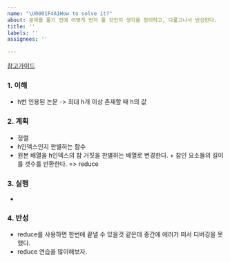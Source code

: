 ```yaml
---
name: "\U0001F4A1How to solve it?"
about: 문제를 풀기 전에 어떻게 먼저 풀 것인지 생각을 정리하고, 다풀고나서 반성한다.
title: ''
labels: ''
assignees: ''

---
```


[참고가이드](https://megaptera.notion.site/6-5f9b4105eb0748fd8f8baa631d92d6ea)

### 1. 이해
- h번 인용된 논문 -> 최대 h개 이상 존재할 때 h의 값

### 2. 계획
- 정렬
- h인덱스인지 판별하는 함수
- 원본 배열을 h인덱스의 참 거짓을 판별하는 배열로 변경한다. + 참인 요소들의 길이를 갯수를 반환한다. => reduce

### 3. 실행
- 

### 4. 반성
- reduce를 사용하면 한번에 끝낼 수 있을것 같은데 중간에 에러가 떠서 디버깅을 못했다.
- reduce 연습을 많이해보자.
